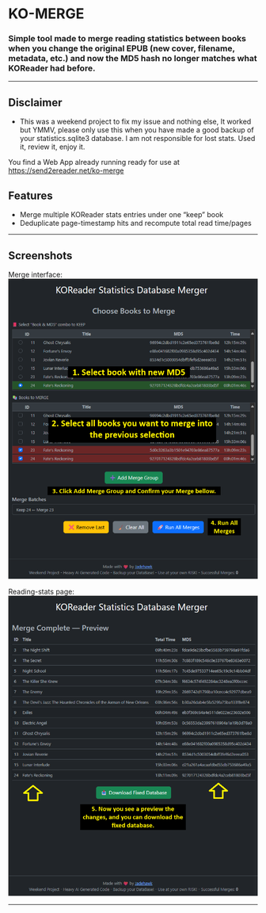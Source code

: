 # KO-MERGE

### Simple tool made to merge reading statistics between books when you change the original EPUB (new cover, filename, metadata, etc.) and now the MD5 hash no longer matches what KOReader had before.

---
## Disclaimer
- This was a weekend project to fix my issue and nothing else, It worked but YMMV, please only use this when you have made a good backup of your statistics.sqlite3 database. I am not responsible for lost stats. Used it, review it, enjoy it.

You find a Web App already running ready for use at https://send2ereader.net/ko-merge

## Features

- Merge multiple KOReader stats entries under one “keep” book  
- Deduplicate page-timestamp hits and recompute total read time/pages
---

## Screenshots

Merge interface:  
![Merge interface](<docs/img/Demo 01.png>)

Reading-stats page:  
![Reading stats](<docs/img/Demo 02.png>)

---
